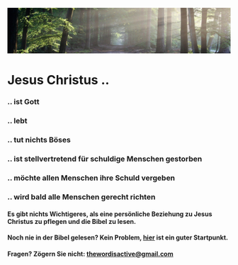 ![alt text](the-road-815297_1920.jpg "poster")
# Jesus Christus ..

### .. ist Gott
### .. lebt
### .. tut nichts Böses
### .. ist stellvertretend für schuldige Menschen gestorben
### .. möchte allen Menschen ihre Schuld vergeben
### .. wird bald alle Menschen gerecht richten

#### Es gibt nichts Wichtigeres, als eine persönliche Beziehung zu Jesus Christus zu pflegen und die Bibel zu lesen.

#### Noch nie in der Bibel gelesen? Kein Problem, [hier](https://www.csv-bibel.de/bibel/johannes-1) ist ein guter Startpunkt.

#### Fragen? Zögern Sie nicht: thewordisactive@gmail.com
